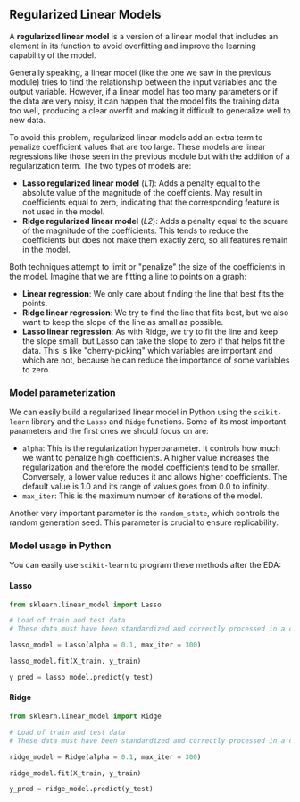 ## Regularized Linear Models

A **regularized linear model** is a version of a linear model that includes an element in its function to avoid overfitting and improve the learning capability of the model.

Generally speaking, a linear model (like the one we saw in the previous module) tries to find the relationship between the input variables and the output variable. However, if a linear model has too many parameters or if the data are very noisy, it can happen that the model fits the training data too well, producing a clear overfit and making it difficult to generalize well to new data.

To avoid this problem, regularized linear models add an extra term to penalize coefficient values that are too large. These models are linear regressions like those seen in the previous module but with the addition of a regularization term. The two types of models are:

- **Lasso regularized linear model** (*L1*): Adds a penalty equal to the absolute value of the magnitude of the coefficients. May result in coefficients equal to zero, indicating that the corresponding feature is not used in the model.
- **Ridge regularized linear model** (*L2*): Adds a penalty equal to the square of the magnitude of the coefficients. This tends to reduce the coefficients but does not make them exactly zero, so all features remain in the model.

Both techniques attempt to limit or "penalize" the size of the coefficients in the model. Imagine that we are fitting a line to points on a graph:

- **Linear regression**: We only care about finding the line that best fits the points.
- **Ridge linear regression**: We try to find the line that fits best, but we also want to keep the slope of the line as small as possible.
- **Lasso linear regression**: As with Ridge, we try to fit the line and keep the slope small, but Lasso can take the slope to zero if that helps fit the data. This is like "cherry-picking" which variables are important and which are not, because he can reduce the importance of some variables to zero.

### Model parameterization

We can easily build a regularized linear model in Python using the `scikit-learn` library and the `Lasso` and `Ridge` functions. Some of its most important parameters and the first ones we should focus on are:

- `alpha`: This is the regularization hyperparameter. It controls how much we want to penalize high coefficients. A higher value increases the regularization and therefore the model coefficients tend to be smaller. Conversely, a lower value reduces it and allows higher coefficients. The default value is 1.0 and its range of values goes from 0.0 to infinity.
- `max_iter`: This is the maximum number of iterations of the model. 

Another very important parameter is the `random_state`, which controls the random generation seed. This parameter is crucial to ensure replicability.

### Model usage in Python

You can easily use `scikit-learn` to program these methods after the EDA:

#### Lasso

```py
from sklearn.linear_model import Lasso

# Load of train and test data
# These data must have been standardized and correctly processed in a complete EDA

lasso_model = Lasso(alpha = 0.1, max_iter = 300)

lasso_model.fit(X_train, y_train)

y_pred = lasso_model.predict(y_test)
```

#### Ridge

```py
from sklearn.linear_model import Ridge

# Load of train and test data
# These data must have been standardized and correctly processed in a complete EDA

ridge_model = Ridge(alpha = 0.1, max_iter = 300)

ridge_model.fit(X_train, y_train)

y_pred = ridge_model.predict(y_test)
```